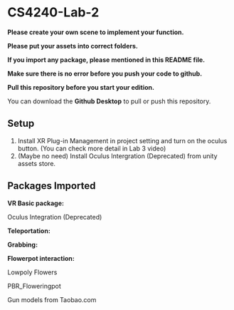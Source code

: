 # CS4240-Lab-2

**Please create your own scene to implement your function.**

**Please put your assets into correct folders.**

**If you import any package, please mentioned in this README file.**

**Make sure there is no error before you push your code to github.**

**Pull this repository before you start your edition.**

You can download the **Github Desktop** to pull or push this repository.

## Setup

1. Install XR Plug-in Management in project setting and turn on the oculus button. (You can check more detail in Lab 3 video)
2. (Maybe no need) Install Oculus Intergration (Deprecated) from unity assets store.

## Packages Imported

**VR Basic package:**

Oculus Integration (Deprecated)



**Teleportation:**



**Grabbing:**



**Flowerpot interaction:**

Lowpoly Flowers

PBR_Floweringpot

Gun models from Taobao.com
